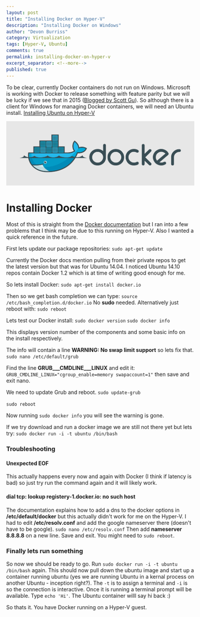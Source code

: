 ```yaml
---
layout: post
title: "Installing Docker on Hyper-V"
description: "Installing Docker on Windows"
author: "Devon Burriss"
category: Virtualization
tags: [Hyper-V, Ubuntu]
comments: true
permalink: installing-docker-on-hyper-v
excerpt_separator: <!--more-->
published: true
---
```


To be clear, currently Docker containers do not run on Windows. Microsoft is working with Docker to release something with feature parity but we will be lucky if we see that in 2015 ([Blogged by Scott Gu](http://weblogs.asp.net/scottgu/docker-and-microsoft-integrating-docker-with-windows-server-and-microsoft-azure)). So although there is a client for Windows for managing Docker containers, we will need an Ubuntu install. [Installing Ubuntu on Hyper-V](http://devonburriss.me/installing-ubuntu-on-hyper-v/)

![Docker logo](/img/posts/2015/large_h.png)
<!--more-->

# Installing Docker

Most of this is straight from the [Docker documentation](https://docs.docker.com/installation/ubuntulinux/) but I ran into a few problems that I think may be due to this running on Hyper-V. Also I wanted a quick reference in the future.

First lets update our package repositories:
`sudo apt-get update`

Currently the Docker docs mention pulling from their private repos to get the latest version but that was for Ubuntu 14.04. I noticed Ubuntu 14.10 repos contain Docker 1.2 which is at time of writing good enough for me.

So lets install Docker:
`sudo apt-get install docker.io`

Then so we get bash completion we can type:
`source /etc/bash_completion.d/docker.io`
No **sudo** needed. Alternatively just reboot with:
`sudo reboot`

Lets test our Docker install:
`sudo docker version`
`sudo docker info`

This displays version number of the components and some basic info on the install respectively.

The info will contain a line **WARNING: No swap limit support** so lets fix that.
`sudo nano /etc/default/grub`

Find the line **GRUB___CMDLINE___LINUX** and edit it:
`GRUB_CMDLINE_LINUX="cgroup_enable=memory swapaccount=1"` then save and exit nano.

We need to update Grub and reboot.
`sudo update-grub`

`sudo reboot`

Now running `sudo docker info` you will see the warning is gone.

If we try download and run a docker image we are still not there yet but lets try:
`sudo docker run -i -t ubuntu /bin/bash`

### Troubleshooting

#### Unexpected EOF
This actually happens every now and again with Docker (I think if latency is bad) so just try run the command again and it will likely work.

#### dial tcp: lookup registery-1.docker.io: no such host
The documentation explains how to add a dns to the docker options in **/etc/default/docker** but this actually didn't work for me on the Hyper-V. I had to edit **/etc/resolv.conf** and add the google nameserver there (doesn't have to be google).
`sudo nano /etc/resolv.conf`
Then add **nameserver 8.8.8.8** on a new line. Save and exit.
You might need to `sudo reboot`.

### Finally lets run something
So now we should be ready to go. Run
`sudo docker run -i -t ubuntu /bin/bash` again.
This should now pull down the ubuntu image and start up a container running ubuntu (yes we are running Ubuntu in a kernal process on another Ubuntu - inception right?).
The `-t` is to assign a terminal and `-i` is so the connection is interactive. 
Once it is running a terminal prompt will be available. Type `echo 'Hi'`. The Ubuntu container willl say hi back :)

So thats it. You have Docker running on a Hyper-V guest.


